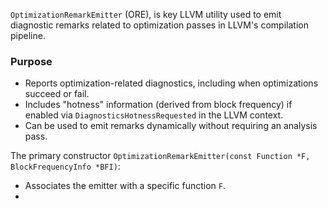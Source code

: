 `OptimizationRemarkEmitter` (ORE), is key LLVM utility used to emit diagnostic remarks related to optimization passes in LLVM's compilation pipeline.
### Purpose
- Reports optimization-related diagnostics, including when optimizations succeed or fail.
- Includes "hotness" information (derived from block frequency) if enabled via `DiagnosticsHotnessRequested` in the LLVM context.
- Can be used to emit remarks dynamically without requiring an analysis pass.

The primary constructor `OptimizationRemarkEmitter(const Function *F, BlockFrequencyInfo *BFI)`:
- Associates the emitter with a specific function `F`.
- 
